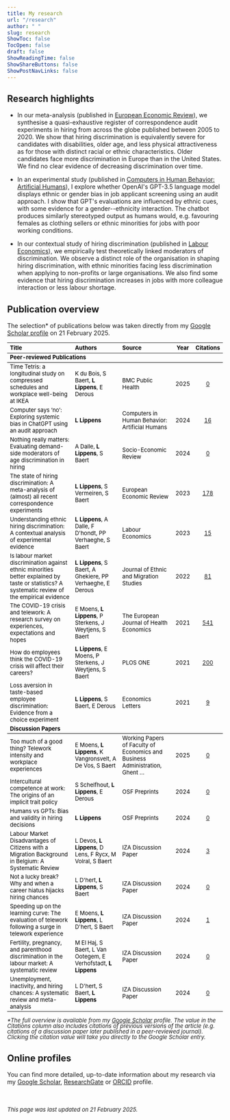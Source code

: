 ```yaml
---
title: My research
url: "/research"
author: " "
slug: research
ShowToc: false
TocOpen: false
draft: false
ShowReadingTime: false
ShowShareButtons: false
ShowPostNavLinks: false
---
```

<script src="/rmarkdown-libs/kePrint/kePrint.js"></script>
<link href="/rmarkdown-libs/lightable/lightable.css" rel="stylesheet" />





## Research highlights

- In our meta-analysis (published in <a href="https://doi.org/10.1016/j.euroecorev.2022.104315" target="_blank">European Economic Review</a>), we synthesise a quasi-exhaustive register of correspondence audit experiments in hiring from across the globe published between 2005 to 2020. We show that hiring discrimination is equivalently severe for candidates with disabilities, older age, and less physical attractiveness as for those with distinct racial or ethnic characteristics. Older candidates face more discrimination in Europe than in the United States. We find no clear evidence of decreasing discrimination over time.

- In an experimental study (published in <a href="https://doi.org/10.1016/j.chbah.2024.100054" target="_blank">Computers in Human Behavior: Artificial Humans</a>), I explore whether OpenAI's GPT-3.5 language model displays ethnic or gender bias in job applicant screening using an audit approach. I show that GPT's evaluations are influenced by ethnic cues, with some evidence for a gender--ethnicity interaction. The chatbot produces similarly stereotyped output as humans would, e.g. favouring females as clothing sellers or ethnic minorities for jobs with poor working conditions.

- In our contextual study of hiring discrimination (published in <a href="https://doi.org/10.1016/j.labeco.2023.102453" target = "_blank">Labour Economics</a>), we empirically test theoretically linked moderators of discrimination. We observe a distinct role of the organisation in shaping hiring discrimination, with ethnic minorities facing less discrimination when applying to non-profits or large organisations. We also find some evidence that hiring discrimination increases in jobs with more colleague interaction or less labour shortage.

## Publication overview
The selection* of publications below was taken directly from my <a href="https://scholar.google.com/citations?hl=en&user=N5hW-KgAAAAJ" target="_blank">Google Scholar profile</a> on 21 February 2025.

<table class="table" style="font-size: 13px; color: black; margin-left: auto; margin-right: auto;">
 <thead>
  <tr>
   <th style="text-align:left;"> Title </th>
   <th style="text-align:left;"> Authors </th>
   <th style="text-align:left;"> Source </th>
   <th style="text-align:center;"> Year </th>
   <th style="text-align:center;"> Citations </th>
  </tr>
 </thead>
<tbody>
  <tr grouplength="9"><td colspan="5" style="border-bottom: 1px solid;"><strong>Peer-reviewed Publications</strong></td></tr>
<tr>
   <td style="text-align:left;"> Time Tetris: a longitudinal study on compressed schedules and workplace well-being at IKEA </td>
   <td style="text-align:left;"> K du Bois, S Baert, <b>L Lippens</b>, E Derous </td>
   <td style="text-align:left;"> BMC Public Health </td>
   <td style="text-align:center;"> 2025 </td>
   <td style="text-align:center;"> <a href="https://scholar.google.be/citations?view_op=view_citation&amp;hl=en&amp;user=N5hW-KgAAAAJ&amp;citation_for_view=N5hW-KgAAAAJ:b0M2c_1WBrUC" target="_blank">0</a> </td>
  </tr>
  <tr>
   <td style="text-align:left;"> Computer says ‘no’: Exploring systemic bias in ChatGPT using an audit approach </td>
   <td style="text-align:left;"> <b>L Lippens</b> </td>
   <td style="text-align:left;"> Computers in Human Behavior: Artificial Humans </td>
   <td style="text-align:center;"> 2024 </td>
   <td style="text-align:center;"> <a href="https://scholar.google.be/citations?view_op=view_citation&amp;hl=en&amp;user=N5hW-KgAAAAJ&amp;citation_for_view=N5hW-KgAAAAJ:JV2RwH3_ST0C" target="_blank">16</a> </td>
  </tr>
  <tr>
   <td style="text-align:left;"> Nothing really matters: Evaluating demand-side moderators of age discrimination in hiring </td>
   <td style="text-align:left;"> A Dalle, <b>L Lippens</b>, S Baert </td>
   <td style="text-align:left;"> Socio-Economic Review </td>
   <td style="text-align:center;"> 2024 </td>
   <td style="text-align:center;"> <a href="https://scholar.google.be/citations?view_op=view_citation&amp;hl=en&amp;user=N5hW-KgAAAAJ&amp;citation_for_view=N5hW-KgAAAAJ:pyW8ca7W8N0C" target="_blank">0</a> </td>
  </tr>
  <tr>
   <td style="text-align:left;"> The state of hiring discrimination: A meta-analysis of (almost) all recent correspondence experiments </td>
   <td style="text-align:left;"> <b>L Lippens</b>, S Vermeiren, S Baert </td>
   <td style="text-align:left;"> European Economic Review </td>
   <td style="text-align:center;"> 2023 </td>
   <td style="text-align:center;"> <a href="https://scholar.google.be/citations?view_op=view_citation&amp;hl=en&amp;user=N5hW-KgAAAAJ&amp;citation_for_view=N5hW-KgAAAAJ:4DMP91E08xMC" target="_blank">178</a> </td>
  </tr>
  <tr>
   <td style="text-align:left;"> Understanding ethnic hiring discrimination: A contextual analysis of experimental evidence </td>
   <td style="text-align:left;"> <b>L Lippens</b>, A Dalle, F D'hondt, PP Verhaeghe, S Baert </td>
   <td style="text-align:left;"> Labour Economics </td>
   <td style="text-align:center;"> 2023 </td>
   <td style="text-align:center;"> <a href="https://scholar.google.be/citations?view_op=view_citation&amp;hl=en&amp;user=N5hW-KgAAAAJ&amp;citation_for_view=N5hW-KgAAAAJ:bEWYMUwI8FkC" target="_blank">15</a> </td>
  </tr>
  <tr>
   <td style="text-align:left;"> Is labour market discrimination against ethnic minorities better explained by taste or statistics? A systematic review of the empirical evidence </td>
   <td style="text-align:left;"> <b>L Lippens</b>, S Baert, A Ghekiere, PP Verhaeghe, E Derous </td>
   <td style="text-align:left;"> Journal of Ethnic and Migration Studies </td>
   <td style="text-align:center;"> 2022 </td>
   <td style="text-align:center;"> <a href="https://scholar.google.be/citations?view_op=view_citation&amp;hl=en&amp;user=N5hW-KgAAAAJ&amp;citation_for_view=N5hW-KgAAAAJ:qjMakFHDy7sC" target="_blank">81</a> </td>
  </tr>
  <tr>
   <td style="text-align:left;"> The COVID-19 crisis and telework: A research survey on experiences, expectations and hopes </td>
   <td style="text-align:left;"> E Moens, <b>L Lippens</b>, P Sterkens, J Weytjens, S Baert </td>
   <td style="text-align:left;"> The European Journal of Health Economics </td>
   <td style="text-align:center;"> 2021 </td>
   <td style="text-align:center;"> <a href="https://scholar.google.be/citations?view_op=view_citation&amp;hl=en&amp;user=N5hW-KgAAAAJ&amp;citation_for_view=N5hW-KgAAAAJ:LkGwnXOMwfcC" target="_blank">541</a> </td>
  </tr>
  <tr>
   <td style="text-align:left;"> How do employees think the COVID-19 crisis will affect their careers? </td>
   <td style="text-align:left;"> <b>L Lippens</b>, E Moens, P Sterkens, J Weytjens, S Baert </td>
   <td style="text-align:left;"> PLOS ONE </td>
   <td style="text-align:center;"> 2021 </td>
   <td style="text-align:center;"> <a href="https://scholar.google.be/citations?view_op=view_citation&amp;hl=en&amp;user=N5hW-KgAAAAJ&amp;citation_for_view=N5hW-KgAAAAJ:UeHWp8X0CEIC" target="_blank">200</a> </td>
  </tr>
  <tr>
   <td style="text-align:left;"> Loss aversion in taste-based employee discrimination: Evidence from a choice experiment </td>
   <td style="text-align:left;"> <b>L Lippens</b>, S Baert, E Derous </td>
   <td style="text-align:left;"> Economics Letters </td>
   <td style="text-align:center;"> 2021 </td>
   <td style="text-align:center;"> <a href="https://scholar.google.be/citations?view_op=view_citation&amp;hl=en&amp;user=N5hW-KgAAAAJ&amp;citation_for_view=N5hW-KgAAAAJ:ufrVoPGSRksC" target="_blank">9</a> </td>
  </tr>
  <tr groupLength="8"><td colspan="5" style="border-bottom: 1px solid;"><strong>Discussion Papers</strong></td></tr>
<tr>
   <td style="text-align:left;"> Too much of a good thing? Telework intensity and workplace experiences </td>
   <td style="text-align:left;"> E Moens, <b>L Lippens</b>, K Vangronsvelt, A De Vos, S Baert </td>
   <td style="text-align:left;"> Working Papers of Faculty of Economics and Business Administration, Ghent … </td>
   <td style="text-align:center;"> 2025 </td>
   <td style="text-align:center;"> <a href="https://scholar.google.be/citations?view_op=view_citation&amp;hl=en&amp;user=N5hW-KgAAAAJ&amp;citation_for_view=N5hW-KgAAAAJ:CHSYGLWDkRkC" target="_blank">0</a> </td>
  </tr>
  <tr>
   <td style="text-align:left;"> Intercultural competence at work: The origins of an implicit trait policy </td>
   <td style="text-align:left;"> S Schelfhout, <b>L Lippens</b>, E Derous </td>
   <td style="text-align:left;"> OSF Preprints </td>
   <td style="text-align:center;"> 2024 </td>
   <td style="text-align:center;"> <a href="https://scholar.google.be/citations?view_op=view_citation&amp;hl=en&amp;user=N5hW-KgAAAAJ&amp;citation_for_view=N5hW-KgAAAAJ:4OULZ7Gr8RgC" target="_blank">0</a> </td>
  </tr>
  <tr>
   <td style="text-align:left;"> Humans vs GPTs: Bias and validity in hiring decisions </td>
   <td style="text-align:left;"> <b>L Lippens</b> </td>
   <td style="text-align:left;"> OSF Preprints </td>
   <td style="text-align:center;"> 2024 </td>
   <td style="text-align:center;"> <a href="https://scholar.google.be/citations?view_op=view_citation&amp;hl=en&amp;user=N5hW-KgAAAAJ&amp;citation_for_view=N5hW-KgAAAAJ:70eg2SAEIzsC" target="_blank">0</a> </td>
  </tr>
  <tr>
   <td style="text-align:left;"> Labour Market Disadvantages of Citizens with a Migration Background in Belgium: A Systematic Review </td>
   <td style="text-align:left;"> L Devos, <b>L Lippens</b>, D Lens, F Rycx, M Volral, S Baert </td>
   <td style="text-align:left;"> IZA Discussion Paper </td>
   <td style="text-align:center;"> 2024 </td>
   <td style="text-align:center;"> <a href="https://scholar.google.be/citations?view_op=view_citation&amp;hl=en&amp;user=N5hW-KgAAAAJ&amp;citation_for_view=N5hW-KgAAAAJ:abG-DnoFyZgC" target="_blank">3</a> </td>
  </tr>
  <tr>
   <td style="text-align:left;"> Not a lucky break? Why and when a career hiatus hijacks hiring chances </td>
   <td style="text-align:left;"> L D'hert, <b>L Lippens</b>, S Baert </td>
   <td style="text-align:left;"> IZA Discussion Paper </td>
   <td style="text-align:center;"> 2024 </td>
   <td style="text-align:center;"> <a href="https://scholar.google.be/citations?view_op=view_citation&amp;hl=en&amp;user=N5hW-KgAAAAJ&amp;citation_for_view=N5hW-KgAAAAJ:bFI3QPDXJZMC" target="_blank">0</a> </td>
  </tr>
  <tr>
   <td style="text-align:left;"> Speeding up on the learning curve: The evaluation of telework following a surge in telework experience </td>
   <td style="text-align:left;"> E Moens, <b>L Lippens</b>, L D'hert, S Baert </td>
   <td style="text-align:left;"> IZA Discussion Paper </td>
   <td style="text-align:center;"> 2024 </td>
   <td style="text-align:center;"> <a href="https://scholar.google.be/citations?view_op=view_citation&amp;hl=en&amp;user=N5hW-KgAAAAJ&amp;citation_for_view=N5hW-KgAAAAJ:lSLTfruPkqcC" target="_blank">1</a> </td>
  </tr>
  <tr>
   <td style="text-align:left;"> Fertility, pregnancy, and parenthood discrimination in the labour market: A systematic review </td>
   <td style="text-align:left;"> M El Haj, S Baert, L Van Ootegem, E Verhofstadt, <b>L Lippens</b> </td>
   <td style="text-align:left;"> IZA Discussion Paper </td>
   <td style="text-align:center;"> 2024 </td>
   <td style="text-align:center;"> <a href="https://scholar.google.be/citations?view_op=view_citation&amp;hl=en&amp;user=N5hW-KgAAAAJ&amp;citation_for_view=N5hW-KgAAAAJ:yD5IFk8b50cC" target="_blank">0</a> </td>
  </tr>
  <tr>
   <td style="text-align:left;"> Unemployment, inactivity, and hiring chances: A systematic review and meta-analysis </td>
   <td style="text-align:left;"> L D'hert, S Baert, <b>L Lippens</b> </td>
   <td style="text-align:left;"> IZA Discussion Paper </td>
   <td style="text-align:center;"> 2024 </td>
   <td style="text-align:center;"> <a href="https://scholar.google.be/citations?view_op=view_citation&amp;hl=en&amp;user=N5hW-KgAAAAJ&amp;citation_for_view=N5hW-KgAAAAJ:zA6iFVUQeVQC" target="_blank">0</a> </td>
  </tr>
</tbody>
</table>



<p style="line-height:1; font-style:italic"><font size="2">*The full overview is available from my <a href="https://scholar.google.com/citations?hl=en&user=N5hW-KgAAAAJ" target="_blank">Google Scholar</a> profile. The value in the Citations column also includes citations of previous versions of the article (e.g. citations of a discussion paper later published in a peer-reviewed journal). Clicking the citation value will take you directly to the Google Scholar entry.</font></p>

## Online profiles
You can find more detailed, up-to-date information about my research via my <a href="https://scholar.google.com/citations?hl=en&user=N5hW-KgAAAAJ" target="_blank">Google Scholar</a>, <a href="https://www.researchgate.net/profile/Louis-Lippens" target="_blank">ResearchGate</a> or <a href="https://orcid.org/0000-0001-7840-2753" target="_blank">ORCID</a> profile.

<br></br>
<font size="2"> _This page was last updated on 21 February 2025._ </font>
